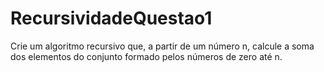 # RecursividadeQuestao1

Crie um algoritmo recursivo que, a partir de um número n, calcule a soma dos elementos do conjunto formado pelos números de zero até n.
